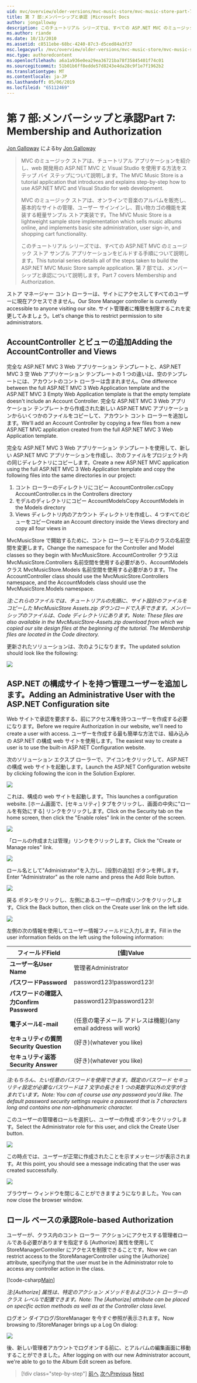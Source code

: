 ```yaml
---
uid: mvc/overview/older-versions/mvc-music-store/mvc-music-store-part-7
title: 第 7 部:メンバーシップと承認 |Microsoft Docs
author: jongalloway
description: このチュートリアル シリーズでは、すべての ASP.NET MVC のミュージック ストア サンプル アプリケーションをビルドする手順について説明します。 第 7 部では、メンバーシップと承認について説明します。
ms.author: riande
ms.date: 10/13/2010
ms.assetid: c8511ebe-68bc-4240-87c3-d5ced84a3f37
msc.legacyurl: /mvc/overview/older-versions/mvc-music-store/mvc-music-store-part-7
msc.type: authoredcontent
ms.openlocfilehash: a6a1a936e0ea29ea36721ba78f35845401f74c01
ms.sourcegitcommit: 51b01b6ff8edde57d8243e4da28c9f1e7f1962b2
ms.translationtype: MT
ms.contentlocale: ja-JP
ms.lasthandoff: 05/06/2019
ms.locfileid: "65112469"
---
```

# <a name="part-7-membership-and-authorization"></a><span data-ttu-id="20db1-104">第 7 部:メンバーシップと承認</span><span class="sxs-lookup"><span data-stu-id="20db1-104">Part 7: Membership and Authorization</span></span>

<span data-ttu-id="20db1-105">[Jon Galloway](https://github.com/jongalloway) による</span><span class="sxs-lookup"><span data-stu-id="20db1-105">by [Jon Galloway](https://github.com/jongalloway)</span></span>

> <span data-ttu-id="20db1-106">MVC のミュージック ストアは、チュートリアル アプリケーションを紹介し、web 開発用の ASP.NET MVC と Visual Studio を使用する方法をステップ バイ ステップについて説明します。</span><span class="sxs-lookup"><span data-stu-id="20db1-106">The MVC Music Store is a tutorial application that introduces and explains step-by-step how to use ASP.NET MVC and Visual Studio for web development.</span></span>  
>   
> <span data-ttu-id="20db1-107">MVC のミュージック ストアは、オンラインで音楽のアルバムを販売し、基本的なサイトの管理、ユーザー サインインし、買い物カゴの機能を実装する軽量サンプル ストア実装です。</span><span class="sxs-lookup"><span data-stu-id="20db1-107">The MVC Music Store is a lightweight sample store implementation which sells music albums online, and implements basic site administration, user sign-in, and shopping cart functionality.</span></span>  
>   
> <span data-ttu-id="20db1-108">このチュートリアル シリーズでは、すべての ASP.NET MVC のミュージック ストア サンプル アプリケーションをビルドする手順について説明します。</span><span class="sxs-lookup"><span data-stu-id="20db1-108">This tutorial series details all of the steps taken to build the ASP.NET MVC Music Store sample application.</span></span> <span data-ttu-id="20db1-109">第 7 部では、メンバーシップと承認について説明します。</span><span class="sxs-lookup"><span data-stu-id="20db1-109">Part 7 covers Membership and Authorization.</span></span>

<span data-ttu-id="20db1-110">ストア マネージャー コント ローラーは、サイトにアクセスしてすべてのユーザーに現在アクセスできません。</span><span class="sxs-lookup"><span data-stu-id="20db1-110">Our Store Manager controller is currently accessible to anyone visiting our site.</span></span> <span data-ttu-id="20db1-111">サイト管理者に権限を制限するこれを変更してみましょう。</span><span class="sxs-lookup"><span data-stu-id="20db1-111">Let's change this to restrict permission to site administrators.</span></span>

## <a name="adding-the-accountcontroller-and-views"></a><span data-ttu-id="20db1-112">AccountController とビューの追加</span><span class="sxs-lookup"><span data-stu-id="20db1-112">Adding the AccountController and Views</span></span>

<span data-ttu-id="20db1-113">完全な ASP.NET MVC 3 Web アプリケーション テンプレートと、ASP.NET MVC 3 空 Web アプリケーション テンプレートの 1 つの違いは、空のテンプレートには、アカウントのコント ローラーは含まれません。</span><span class="sxs-lookup"><span data-stu-id="20db1-113">One difference between the full ASP.NET MVC 3 Web Application template and the ASP.NET MVC 3 Empty Web Application template is that the empty template doesn't include an Account Controller.</span></span> <span data-ttu-id="20db1-114">完全な ASP.NET MVC 3 Web アプリケーション テンプレートから作成された新しい ASP.NET MVC アプリケーションからいくつかのファイルをコピーして、アカウント コント ローラーを追加します。</span><span class="sxs-lookup"><span data-stu-id="20db1-114">We'll add an Account Controller by copying a few files from a new ASP.NET MVC application created from the full ASP.NET MVC 3 Web Application template.</span></span>

<span data-ttu-id="20db1-115">完全な ASP.NET MVC 3 Web アプリケーション テンプレートを使用して、新しい ASP.NET MVC アプリケーションを作成し、次のファイルをプロジェクト内の同じディレクトリにコピーします。</span><span class="sxs-lookup"><span data-stu-id="20db1-115">Create a new ASP.NET MVC application using the full ASP.NET MVC 3 Web Application template and copy the following files into the same directories in our project:</span></span>

1. <span data-ttu-id="20db1-116">コント ローラーのディレクトリにコピー AccountController.cs</span><span class="sxs-lookup"><span data-stu-id="20db1-116">Copy AccountController.cs in the Controllers directory</span></span>
2. <span data-ttu-id="20db1-117">モデルのディレクトリにコピー AccountModels</span><span class="sxs-lookup"><span data-stu-id="20db1-117">Copy AccountModels in the Models directory</span></span>
3. <span data-ttu-id="20db1-118">Views ディレクトリ内のアカウント ディレクトリを作成し、4 つすべてのビューをコピー</span><span class="sxs-lookup"><span data-stu-id="20db1-118">Create an Account directory inside the Views directory and copy all four views in</span></span>

<span data-ttu-id="20db1-119">MvcMusicStore で開始するために、コント ローラーとモデルのクラスの名前空間を変更します。</span><span class="sxs-lookup"><span data-stu-id="20db1-119">Change the namespace for the Controller and Model classes so they begin with MvcMusicStore.</span></span> <span data-ttu-id="20db1-120">AccountController クラスは MvcMusicStore.Controllers 名前空間を使用する必要があり、AccountModels クラス MvcMusicStore.Models 名前空間を使用する必要があります。</span><span class="sxs-lookup"><span data-stu-id="20db1-120">The AccountController class should use the MvcMusicStore.Controllers namespace, and the AccountModels class should use the MvcMusicStore.Models namespace.</span></span>

<span data-ttu-id="20db1-121">*注:これらのファイルでは、チュートリアルの先頭に、サイト設計のファイルをコピーした MvcMusicStore Assets.zip ダウンロードで入手できます。メンバーシップのファイルは、Code ディレクトリにあります。*</span><span class="sxs-lookup"><span data-stu-id="20db1-121">*Note: These files are also available in the MvcMusicStore-Assets.zip download from which we copied our site design files at the beginning of the tutorial. The Membership files are located in the Code directory.*</span></span>

<span data-ttu-id="20db1-122">更新されたソリューションは、次のようになります。</span><span class="sxs-lookup"><span data-stu-id="20db1-122">The updated solution should look like the following:</span></span>

![](mvc-music-store-part-7/_static/image1.png)

## <a name="adding-an-administrative-user-with-the-aspnet-configuration-site"></a><span data-ttu-id="20db1-123">ASP.NET の構成サイトを持つ管理ユーザーを追加します。</span><span class="sxs-lookup"><span data-stu-id="20db1-123">Adding an Administrative User with the ASP.NET Configuration site</span></span>

<span data-ttu-id="20db1-124">Web サイトで承認を要求する、前にアクセス権を持つユーザーを作成する必要になります。</span><span class="sxs-lookup"><span data-stu-id="20db1-124">Before we require Authorization in our website, we'll need to create a user with access.</span></span> <span data-ttu-id="20db1-125">ユーザーを作成する最も簡単な方法では、組み込みの ASP.NET の構成 web サイトを使用します。</span><span class="sxs-lookup"><span data-stu-id="20db1-125">The easiest way to create a user is to use the built-in ASP.NET Configuration website.</span></span>

<span data-ttu-id="20db1-126">次のソリューション エクスプ ローラーで、アイコンをクリックして、ASP.NET の構成 web サイトを起動します。</span><span class="sxs-lookup"><span data-stu-id="20db1-126">Launch the ASP.NET Configuration website by clicking following the icon in the Solution Explorer.</span></span>

![](mvc-music-store-part-7/_static/image2.png)

<span data-ttu-id="20db1-127">これは、構成の web サイトを起動します。</span><span class="sxs-lookup"><span data-stu-id="20db1-127">This launches a configuration website.</span></span> <span data-ttu-id="20db1-128">[ホーム画面で、[セキュリティ] タブをクリックし、画面の中央に"ロールを有効にする] リンクをクリックします。</span><span class="sxs-lookup"><span data-stu-id="20db1-128">Click on the Security tab on the home screen, then click the "Enable roles" link in the center of the screen.</span></span>

![](mvc-music-store-part-7/_static/image3.png)

<span data-ttu-id="20db1-129">「ロールの作成または管理」リンクをクリックします。</span><span class="sxs-lookup"><span data-stu-id="20db1-129">Click the "Create or Manage roles" link.</span></span>

![](mvc-music-store-part-7/_static/image4.png)

<span data-ttu-id="20db1-130">ロール名として"Administrator"を入力し、[役割の追加] ボタンを押します。</span><span class="sxs-lookup"><span data-stu-id="20db1-130">Enter "Administrator" as the role name and press the Add Role button.</span></span>

![](mvc-music-store-part-7/_static/image5.png)

<span data-ttu-id="20db1-131">戻る ボタンをクリックし、左側にあるユーザーの作成リンクをクリックします。</span><span class="sxs-lookup"><span data-stu-id="20db1-131">Click the Back button, then click on the Create user link on the left side.</span></span>

![](mvc-music-store-part-7/_static/image6.png)

<span data-ttu-id="20db1-132">左側の次の情報を使用してユーザー情報フィールドに入力します。</span><span class="sxs-lookup"><span data-stu-id="20db1-132">Fill in the user information fields on the left using the following information:</span></span>

| <span data-ttu-id="20db1-133">**フィールド**</span><span class="sxs-lookup"><span data-stu-id="20db1-133">**Field**</span></span> | <span data-ttu-id="20db1-134">**[値]**</span><span class="sxs-lookup"><span data-stu-id="20db1-134">**Value**</span></span> |
| --- | --- |
| <span data-ttu-id="20db1-135">**ユーザー名**</span><span class="sxs-lookup"><span data-stu-id="20db1-135">**User Name**</span></span> | <span data-ttu-id="20db1-136">管理者</span><span class="sxs-lookup"><span data-stu-id="20db1-136">Administrator</span></span> |
| <span data-ttu-id="20db1-137">**パスワード**</span><span class="sxs-lookup"><span data-stu-id="20db1-137">**Password**</span></span> | <span data-ttu-id="20db1-138">password123!</span><span class="sxs-lookup"><span data-stu-id="20db1-138">password123!</span></span> |
| <span data-ttu-id="20db1-139">**パスワードの確認入力**</span><span class="sxs-lookup"><span data-stu-id="20db1-139">**Confirm Password**</span></span> | <span data-ttu-id="20db1-140">password123!</span><span class="sxs-lookup"><span data-stu-id="20db1-140">password123!</span></span> |
| <span data-ttu-id="20db1-141">**電子メール**</span><span class="sxs-lookup"><span data-stu-id="20db1-141">**E-mail**</span></span> | <span data-ttu-id="20db1-142">(任意の電子メール アドレスは機能)</span><span class="sxs-lookup"><span data-stu-id="20db1-142">(any email address will work)</span></span> |
| <span data-ttu-id="20db1-143">**セキュリティの質問**</span><span class="sxs-lookup"><span data-stu-id="20db1-143">**Security Question**</span></span> | <span data-ttu-id="20db1-144">(好き)</span><span class="sxs-lookup"><span data-stu-id="20db1-144">(whatever you like)</span></span> |
| <span data-ttu-id="20db1-145">**セキュリティ返答**</span><span class="sxs-lookup"><span data-stu-id="20db1-145">**Security Answer**</span></span> | <span data-ttu-id="20db1-146">(好き)</span><span class="sxs-lookup"><span data-stu-id="20db1-146">(whatever you like)</span></span> |

<span data-ttu-id="20db1-147">*注:もちろん、たい任意のパスワードを使用できます。既定のパスワード セキュリティ設定が必要なパスワードは 7 文字の長さを 1 つの英数字以外の文字が含まれています。*</span><span class="sxs-lookup"><span data-stu-id="20db1-147">*Note: You can of course use any password you'd like. The default password security settings require a password that is 7 characters long and contains one non-alphanumeric character.*</span></span>

<span data-ttu-id="20db1-148">このユーザーの管理者ロールを選択し、ユーザーの作成 ボタンをクリックします。</span><span class="sxs-lookup"><span data-stu-id="20db1-148">Select the Administrator role for this user, and click the Create User button.</span></span>

![](mvc-music-store-part-7/_static/image7.png)

<span data-ttu-id="20db1-149">この時点では、ユーザーが正常に作成されたことを示すメッセージが表示されます。</span><span class="sxs-lookup"><span data-stu-id="20db1-149">At this point, you should see a message indicating that the user was created successfully.</span></span>

![](mvc-music-store-part-7/_static/image8.png)

<span data-ttu-id="20db1-150">ブラウザー ウィンドウを閉じることができますようになりました。</span><span class="sxs-lookup"><span data-stu-id="20db1-150">You can now close the browser window.</span></span>

## <a name="role-based-authorization"></a><span data-ttu-id="20db1-151">ロール ベースの承認</span><span class="sxs-lookup"><span data-stu-id="20db1-151">Role-based Authorization</span></span>

<span data-ttu-id="20db1-152">ユーザーが、クラス内のコント ローラー アクションにアクセスする管理者ロールである必要がありますを指定する [Authorize] 属性を使用して StoreManagerController にアクセスを制限できることです。</span><span class="sxs-lookup"><span data-stu-id="20db1-152">Now we can restrict access to the StoreManagerController using the [Authorize] attribute, specifying that the user must be in the Administrator role to access any controller action in the class.</span></span>

[!code-csharp[Main](mvc-music-store-part-7/samples/sample1.cs)]

<span data-ttu-id="20db1-153">*注:[Authorize] 属性は、特定のアクション メソッドをおよびコント ローラーのクラス レベルで配置できます。*</span><span class="sxs-lookup"><span data-stu-id="20db1-153">*Note: The [Authorize] attribute can be placed on specific action methods as well as at the Controller class level.*</span></span>

<span data-ttu-id="20db1-154">ログオン ダイアログ/StoreManager を今すぐ参照が表示されます。</span><span class="sxs-lookup"><span data-stu-id="20db1-154">Now browsing to /StoreManager brings up a Log On dialog:</span></span>

![](mvc-music-store-part-7/_static/image9.png)

<span data-ttu-id="20db1-155">後、新しい管理者アカウントでログオンする前に、とアルバムの編集画面に移動することができました。</span><span class="sxs-lookup"><span data-stu-id="20db1-155">After logging on with our new Administrator account, we're able to go to the Album Edit screen as before.</span></span>

> [!div class="step-by-step"]
> <span data-ttu-id="20db1-156">[前へ](mvc-music-store-part-6.md)
> [次へ](mvc-music-store-part-8.md)</span><span class="sxs-lookup"><span data-stu-id="20db1-156">[Previous](mvc-music-store-part-6.md)
[Next](mvc-music-store-part-8.md)</span></span>
